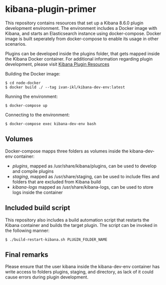 # kibana-plugin-primer

This repository contains resources that set up a Kibana 8.6.0 plugin development environment. The environment includes a Docker image with Kibana, and starts an Elasticsearch instance using docker-compose. Docker image is built seperately from docker-compose to enable its usage in other scenarios.

Plugins can be developed inside the plugins folder, that gets mapped inside the Kibana Docker container. For additional information regarding plugin development, please visit [Kibana Plugin Resources](https://www.elastic.co/guide/en/kibana/current/development-plugin-resources.html)

Building the Docker image:
```console
$ cd node-docker
$ docker build ./ --tag ivan-ikl/kibana-dev-env:latest
```

Running the environment:
```console
$ docker-compose up
```

Connecting to the environment:
```console
$ docker-compose exec kibana-dev-env bash
```

## Volumes

Docker-compose mapps three folders as volumes inside the kibana-dev-env container:

* _plugins_, mapped as /usr/share/kibana/plugins, can be used to develop and compile plugins
* _staging_, mapped as /usr/share/staging, can be used to include files and folders that are excluded from Kibana build
* _kibana-logs_ mapped as /usr/share/kibana-logs, can be used to store logs inside the container

## Included build script

This repository also includes a build automation script that restarts the Kibana container and builds the target plugin. The script can be invoked in the following manner:

```console
$ ./build-restart-kibana.sh PLUGIN_FOLDER_NAME
```

## Final remarks

Please ensure that the user kibana inside the kibana-dev-env container has write access to folders plugins, staging, and  directory, as lack of it could cause errors during plugin development.
